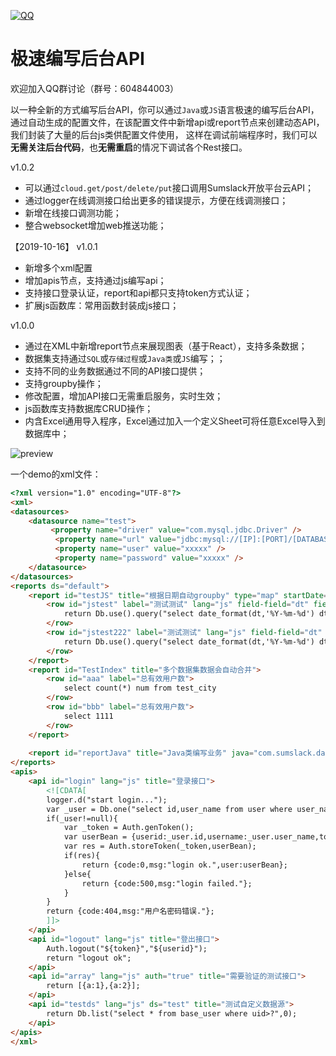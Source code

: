 [![QQ](http://pub.idqqimg.com/wpa/images/group.png)](https://jq.qq.com/?_wv=1027&k=5HWgxBZ)

极速编写后台API
===================

欢迎加入QQ群讨论（群号：604844003）

以一种全新的方式编写后台API，你可以通过`Java`或`JS`语言极速的编写后台API，通过自动生成的配置文件，在该配置文件中新增api或report节点来创建动态API，我们封装了大量的后台js类供配置文件使用，
这样在调试前端程序时，我们可以**无需关注后台代码**，也**无需重启**的情况下调试各个Rest接口。

v1.0.2
- 可以通过`cloud.get/post/delete/put`接口调用Sumslack开放平台云API；
- 通过logger在线调测接口给出更多的错误提示，方便在线调测接口；
- 新增在线接口调测功能；
- 整合websocket增加web推送功能；

【2019-10-16】 v1.0.1
- 新增多个xml配置
- 增加apis节点，支持通过js编写api；
- 支持接口登录认证，report和api都只支持token方式认证；
- 扩展js函数库：常用函数封装成js接口；

v1.0.0
- 通过在XML中新增report节点来展现图表（基于React），支持多条数据；
- 数据集支持通过`SQL`或`存储过程`或`Java类`或`JS`编写；；
- 支持不同的业务数据通过不同的API接口提供；
- 支持groupby操作；
- 修改配置，增加API接口无需重启服务，实时生效；
- js函数库支持数据库CRUD操作；
- 内含Excel通用导入程序，Excel通过加入一个定义Sheet可将任意Excel导入到数据库中；

<img src='http://h5.sumslack.com/1212.png'  alt='preview' />

一个demo的xml文件：

```html
<?xml version="1.0" encoding="UTF-8"?>
<xml>
<datasources>
    <datasource name="test">
      	 <property name="driver" value="com.mysql.jdbc.Driver" />
		  <property name="url" value="jdbc:mysql://[IP]:[PORT]/[DATABASE_NAME]?useUnicode=true&amp;characterEncoding=utf8&amp;autoReconnect=true" />
		  <property name="user" value="xxxxx" />
		  <property name="password" value="xxxxx" />
    </datasource>
</datasources>
<reports ds="default">
	<report id="testJS" title="根据日期自动groupby" type="map" startDate="2019-08-05" endDate="2019-08-12" step="day" java-align-data="true" dateFormat="yyyy-MM-dd">
		<row id="jstest" label="测试测试" lang="js" field-field="dt" field-v="num">
			return Db.use().query("select date_format(dt,'%Y-%m-%d') dt,temp num from test_city_temp where city=?",1);
		</row>
		<row id="jstest222" label="测试测试" lang="js" field-field="dt" field-v="num">
			return Db.use().query("select date_format(dt,'%Y-%m-%d') dt,temp num from test_city_temp where city=?",2);
		</row>
	</report>				
	<report id="TestIndex" title="多个数据集数据会自动合并">
		<row id="aaa" label="总有效用户数">
			select count(*) num from test_city
		</row>
		<row id="bbb" label="总有效用户数">
			select 1111
		</row>
	</report>
	
	<report id="reportJava" title="Java类编写业务" java="com.sumslack.dataset.api.report.impl.ReportTest" />
</reports>
<apis>
	<api id="login" lang="js" title="登录接口">
		<![CDATA[			
		logger.d("start login...");
		var _user = Db.one("select id,user_name from user where user_name = ? and password = ?",params.username,params.password);
		if(_user!=null){
			var _token = Auth.genToken();
			var userBean = {userid:_user.id,username:_user.user_name,token:_token};
			var res = Auth.storeToken(_token,userBean);
			if(res){
				return {code:0,msg:"login ok.",user:userBean};
			}else{
				return {code:500,msg:"login failed."};
			}
		}
		return {code:404,msg:"用户名密码错误."};
		]]>
	</api>
	<api id="logout" lang="js" title="登出接口">
		Auth.logout("${token}","${userid}");
		return "logout ok";
	</api>
  	<api id="array" lang="js" auth="true" title="需要验证的测试接口">
		return [{a:1},{a:2}];
	</api>
	<api id="testds" lang="js" ds="test" title="测试自定义数据源">
		return Db.list("select * from base_user where uid>?",0);
	</api>
</apis>
</xml>
```